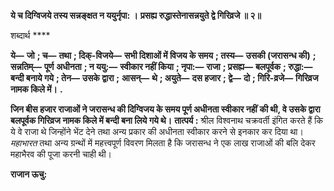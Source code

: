 **ये च दिग्विजये तस्य सन्नङ्क्षत न ययुर्नृपा: ।** **प्रसह्य रुद्धास्तेनासन्नयुते द्वे गिरिव्रजे ॥ २॥** 

शब्दार्थ **** 

**ये—** **जो** **; च—** **तथा** **; दिक्-विजये—** **सभी दिशाओं में विजय के समय** **; तस्य—** **उसकी (जरासन्ध की)** **; सन्नतिम्—** **पूर्ण** **अधीनता** **; न ययु:—** **स्वीकार नहीं किया** **; नृपा:—** **राजा** **; प्रसह्य—** **बलपूर्वक** **; रुद्धा:—** **बन्दी बनाये गये** **; तेन—** **उसके द्वारा** **;** **आसन्—** **थे** **; अयुते—** **दस हजार** **; द्वे—** **दो** **; गिरि-व्रजे—** **गिरिव्रज नामक किले में।** **.** 

**जिन बीस हजार राजाओं ने जरासन्ध की दिग्विजय के समय पूर्ण अधीनता स्वीकार नहीं** **की थी, वे उसके द्वारा बलपूर्वक गिरिव्रज नामक किले में बन्दी बना लिये गये थे।** **तात्पर्य :** श्रील विश्वनाथ चक्रवर्ती इंगित करते हैं कि ये वे राजा थे जिन्होंने भेंट देने तथा अन्य प्रकार की अधीनता स्वीकार करने से इनकार कर दिया था। *महाभारत* तथा अन्य ग्रन्थों में महत्त्वपूर्ण विवरण मिलता है कि जरासन्ध ने एक लाख राजाओं की बलि देकर महाभैरव की पूजा करनी चाही थी।  

**राजान ऊचु:** 